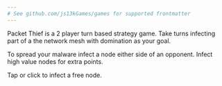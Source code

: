 ```yaml
---
# See github.com/js13kGames/games for supported frontmatter
---
```

Packet Thief is a 2 player turn based strategy game. Take turns infecting part of a the network mesh with domination as your goal.

To spread your malware infect a node either side of an opponent. Infect high value nodes for extra points.

Tap or click to infect a free node.